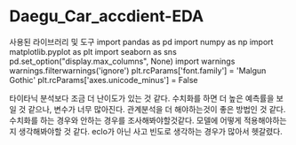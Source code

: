 # Daegu_Car_accdient-EDA
사용된 라이브러리 및 도구
import pandas as pd
import numpy as np
import matplotlib.pyplot as plt
import seaborn as sns
pd.set_option("display.max_columns", None)
import warnings
warnings.filterwarnings('ignore')
plt.rcParams['font.family'] = 'Malgun Gothic'
plt.rcParams['axes.unicode_minus'] = False

타이타닉 분석보다 조금 더 난이도가 있는 것 같다. 수치화를 하면 더 높은 예측률을 보일 것 같으나, 변수가 너무 많아진다.
관계분석을 더 해야하는것이 좋은 방법인 것 같다.
수치화를 하는 경우와 안하는 경우를 조사해봐야할것같다.
모델에 어떻게 적용해야하는지 생각해봐야할 것 같다.
eclo가 아닌 사고 빈도로 생각하는 경우가 많아서 헷갈렸다.
